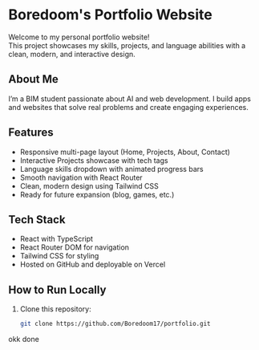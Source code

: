 # Boredoom's Portfolio Website

Welcome to my personal portfolio website!  
This project showcases my skills, projects, and language abilities with a clean, modern, and interactive design.

## About Me

I’m a BIM student passionate about AI and web development. I build apps and websites that solve real problems and create engaging experiences.

## Features

- Responsive multi-page layout (Home, Projects, About, Contact)
- Interactive Projects showcase with tech tags
- Language skills dropdown with animated progress bars
- Smooth navigation with React Router
- Clean, modern design using Tailwind CSS
- Ready for future expansion (blog, games, etc.)

## Tech Stack

- React with TypeScript  
- React Router DOM for navigation  
- Tailwind CSS for styling  
- Hosted on GitHub and deployable on Vercel  

## How to Run Locally

1. Clone this repository:  
   ```bash
   git clone https://github.com/Boredoom17/portfolio.git
okk 
done
